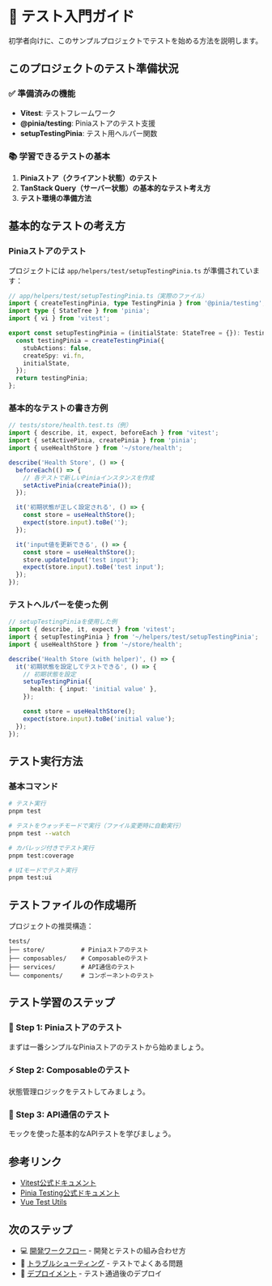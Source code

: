 # 🧪 テスト入門ガイド

初学者向けに、このサンプルプロジェクトでテストを始める方法を説明します。

## このプロジェクトのテスト準備状況

### ✅ 準備済みの機能

- **Vitest**: テストフレームワーク
- **@pinia/testing**: Piniaストアのテスト支援
- **setupTestingPinia**: テスト用ヘルパー関数

### 📚 学習できるテストの基本

1. **Piniaストア（クライアント状態）のテスト**
2. **TanStack Query（サーバー状態）の基本的なテスト考え方**
3. **テスト環境の準備方法**

## 基本的なテストの考え方

### Piniaストアのテスト

プロジェクトには `app/helpers/test/setupTestingPinia.ts` が準備されています：

```typescript
// app/helpers/test/setupTestingPinia.ts（実際のファイル）
import { createTestingPinia, type TestingPinia } from '@pinia/testing';
import type { StateTree } from 'pinia';
import { vi } from 'vitest';

export const setupTestingPinia = (initialState: StateTree = {}): TestingPinia => {
  const testingPinia = createTestingPinia({
    stubActions: false,
    createSpy: vi.fn,
    initialState,
  });
  return testingPinia;
};
```

### 基本的なテストの書き方例

```typescript
// tests/store/health.test.ts（例）
import { describe, it, expect, beforeEach } from 'vitest';
import { setActivePinia, createPinia } from 'pinia';
import { useHealthStore } from '~/store/health';

describe('Health Store', () => {
  beforeEach(() => {
    // 各テストで新しいPiniaインスタンスを作成
    setActivePinia(createPinia());
  });

  it('初期状態が正しく設定される', () => {
    const store = useHealthStore();
    expect(store.input).toBe('');
  });

  it('input値を更新できる', () => {
    const store = useHealthStore();
    store.updateInput('test input');
    expect(store.input).toBe('test input');
  });
});
```

### テストヘルパーを使った例

```typescript
// setupTestingPiniaを使用した例
import { describe, it, expect } from 'vitest';
import { setupTestingPinia } from '~/helpers/test/setupTestingPinia';
import { useHealthStore } from '~/store/health';

describe('Health Store (with helper)', () => {
  it('初期状態を設定してテストできる', () => {
    // 初期状態を設定
    setupTestingPinia({
      health: { input: 'initial value' },
    });

    const store = useHealthStore();
    expect(store.input).toBe('initial value');
  });
});
```

## テスト実行方法

### 基本コマンド

```bash
# テスト実行
pnpm test

# テストをウォッチモードで実行（ファイル変更時に自動実行）
pnpm test --watch

# カバレッジ付きでテスト実行
pnpm test:coverage

# UIモードでテスト実行
pnpm test:ui
```

## テストファイルの作成場所

プロジェクトの推奨構造：

```
tests/
├── store/          # Piniaストアのテスト
├── composables/    # Composableのテスト
├── services/       # API通信のテスト
└── components/     # コンポーネントのテスト
```

## テスト学習のステップ

### 🔰 Step 1: Piniaストアのテスト

まずは一番シンプルなPiniaストアのテストから始めましょう。

### ⚡ Step 2: Composableのテスト

状態管理ロジックをテストしてみましょう。

### 🎯 Step 3: API通信のテスト

モックを使った基本的なAPIテストを学びましょう。

## 参考リンク

- [Vitest公式ドキュメント](https://vitest.dev/)
- [Pinia Testing公式ドキュメント](https://pinia.vuejs.org/cookbook/testing.html)
- [Vue Test Utils](https://test-utils.vuejs.org/)

## 次のステップ

- 💻 [開発ワークフロー](./development.md) - 開発とテストの組み合わせ方
- 🔧 [トラブルシューティング](./troubleshooting.md) - テストでよくある問題
- 🚀 [デプロイメント](./deployment.md) - テスト通過後のデプロイ
